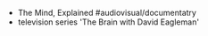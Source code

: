 



- The Mind, Explained #audiovisual/documentatry
- television series 'The Brain with David Eagleman'